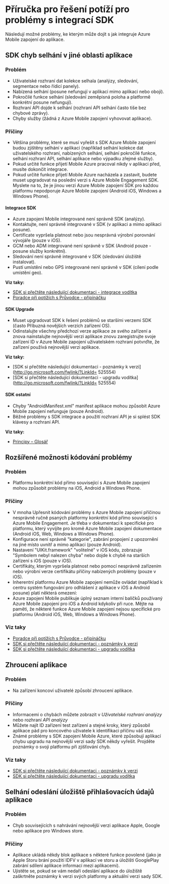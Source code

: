 <properties 
   pageTitle="Azure mobilní zapojení Poradce při potížích s Průvodce - SDK" 
   description="SDK integrace řešení problémů s v Azure Mobile zapojení" 
   services="mobile-engagement" 
   documentationCenter="" 
   authors="piyushjo" 
   manager="dwrede" 
   editor=""/>

<tags
   ms.service="mobile-engagement"
   ms.devlang="na"
   ms.topic="article"
   ms.tgt_pltfrm="mobile-multiple"
   ms.workload="mobile" 
   ms.date="08/19/2016"
   ms.author="piyushjo"/>

# <a name="troubleshooting-guide-for-sdk-integration-issues"></a>Příručka pro řešení potíží pro problémy s integrací SDK

Následují možné problémy, ke kterým může dojít s jak integruje Azure Mobile zapojení do aplikace.

## <a name="sdk-issues-discovered-by-a-failure-in-another-area-of-your-application"></a>SDK chyb selhání v jiné oblasti aplikace

### <a name="issue"></a>Problém
- Uživatelské rozhraní dat kolekce selhala (analýzy, sledování, segmentace nebo řídicí panely).
- Nabízená selhání (posune nefungují v aplikaci mimo aplikaci nebo obojí).
- Pokročilé funkce selhání (sledování zeměpisná poloha a platformě konkrétní posune nefungují).
- Rozhraní API dojde k selhání (rozhraní API selhání často tiše bez chybové zprávy).
- Chyby služby (žádná z Azure Mobile zapojení vyhovovat aplikace).

### <a name="causes"></a>Příčiny

- Většina problémy, které se musí vyřešit s SDK Azure Mobile zapojení budou zjištěny selhání v aplikaci (například selhání kolekce dat uživatelského rozhraní, nabízených selhání, selhání pokročilé funkce, selhání rozhraní API, selhání aplikace nebo výpadku zřejmé služby).  
- Pokud určité funkce přijetí Mobile Azure pracoval nikdy v aplikaci před, musíte dokončit integrace. 
- Pokud určité funkce přijetí Mobile Azure nacházela a zastavit, budete muset upgradovat na poslední verzi s Azure Mobile Engagement SDK. Myslete na to, že je jinou verzi Azure Mobile zapojení SDK pro každou platformu nepodporuje Azure Mobile zapojení (Android iOS, Windows a Windows Phone).

#### <a name="sdk-integration"></a>Integrace SDK

- Azure zapojení Mobile integrované není správně SDK (analýzy).
- Kontaktujte, není správně integrované v SDK (v aplikaci a mimo aplikaci posune).
- Certificate vypršela platnost nebo jsou nesprávná výrobní porovnání vývojáře (pouze v iOS).
- GCM nebo ADM integrované není správně v SDK (Android pouze - posune služby konkrétní).
- Sledování není správně integrované v SDK (sledování úložiště instalovat).
- Pustí umístění nebo GPS integrované není správně v SDK (cílení podle umístění geo).


**Viz taky:**

- [SDK si přečtěte následující dokumentaci - integrace vodítka][Link 5] 
- [Poradce při potížích s Průvodce - připínáčku][Link 23]

#### <a name="sdk-upgrade"></a>SDK Upgrade

- Muset upgradovat SDK k řešení problémů se staršími verzemi SDK (často Příbuzná novějších verzích zařízení OS).
- Odinstalujte všechny předchozí verze aplikace ze svého zařízení a znova nainstalujte nejnovější verzi aplikace znovu zaregistrujte svoje zařízení ID v Azure Mobile zapojení uživatelském rozhraní potvrďte, že zařízení používá nejnovější verzi aplikace.

**Viz taky:**

- [SDK si přečtěte následující dokumentaci - poznámky k verzi](http://go.microsoft.com/fwlink/?LinkId= 525554) 
- [SDK si přečtěte následující dokumentaci - upgradu vodítka](http://go.microsoft.com/fwlink/?LinkId= 525554)

#### <a name="sdk-other"></a>SDK ostatní

- Chyby "AndroidManifest.xml" manifest aplikace mohou způsobit Azure Mobile zapojení nefunguje (pouze Android).
- Běžné problémy s SDK integrace a použití rozhraní API je si splést SDK klávesy a rozhraní API.

**Viz taky:**

- [Principy – Glosář][Link 6]

## <a name="advanced-coding-issues"></a>Rozšířené možnosti kódování problémy

### <a name="issue"></a>Problém
-  Platformu konkrétní kód přímo související s Azure Mobile zapojení mohou způsobit problémy na iOS, Android a Windows Phone.

### <a name="causes"></a>Příčiny

- V mnoha Upřesnit kódování problémy s Azure Mobile zapojení příčinou nesprávně ručně psaných platformy konkrétní kód přímo související s Azure Mobile Engagement. Je třeba v dokumentaci k specifické pro platformu, který vyvíjíte pro kromě Azure Mobile zapojení dokumentace (Android iOS, Web, Windows a Windows Phone).
- Konfigurace není správně "kategorie", zabrání propojení z upozornění na jiné místo uvnitř a mimo aplikaci (pouze Android). 
- Nastavení "UIKit.framework" "volitelné" v iOS kódu, zobrazuje "Symbolem nebyl nalezen chyba" nebo dojde k chybě na starších zařízení s iOS (pouze v iOS).
- Certifikáty, kterým vypršela platnost nebo pomocí nesprávně zařízením nebo výrobní verze certifikátu příčiny nabízených problémy (pouze v iOS).
- Inherentní platformu Azure Mobile zapojení nemůže ovládat (například k centru systém fungování pro odhlášení z aplikace v iOS a Android posune) platí některá omezení:
- Azure zapojení Mobile publikuje úplný seznam interní balíčků používaný Azure Mobile zapojení pro iOS a Android kdykoliv při ruce. Mějte na paměti, že některé funkce Azure Mobile zapojení nejsou specifické pro platformu (Android iOS, Web, Windows a Windows Phone).

### <a name="see-also"></a>Viz taky

 - [Poradce při potížích s Průvodce - připínáčku][Link 23] 
 - [SDK si přečtěte následující dokumentaci - poznámky k verzi][Link 5]
 - [SDK si přečtěte následující dokumentaci - upgradu vodítka][Link 5]

## <a name="application-crashes"></a>Zhroucení aplikace

### <a name="issue"></a>Problém
- Na zařízení koncoví uživatelé způsobí zhroucení aplikace.

### <a name="causes"></a>Příčiny

- Informacemi o chybách můžete zobrazit v *Uživatelské rozhraní analýzy* nebo rozhraní *API analýzy*
- Můžete najít ID zařízení test zařízení a stejné kroky, který způsobil aplikace pád pro koncového uživatele k identifikaci příčinu váš stav.
- Známé problémy s SDK zapojení Mobile Azure, které způsobují aplikací chybu upgradu na nejnovější verzi sady SDK někdy vyřešit. Projděte poznámky o svoji platformu při zjišťování chyb.

### <a name="see-also"></a>Viz taky

- [SDK si přečtěte následující dokumentaci - poznámky k verzi][Link 5]
- [SDK si přečtěte následující dokumentaci - upgradu vodítka][Link 5]

## <a name="app-store-upload-failures"></a>Selhání odeslání úložiště přihlašovacích údajů aplikace

### <a name="issue"></a>Problém
- Chyb souvisejících s nahrávání nejnovější verzi aplikace Apple, Google nebo aplikace pro Windows store.

### <a name="causes"></a>Příčiny

- Aplikace ukládá někdy blok aplikace s některé funkce povolené (jako je Apple Storu brání použití IDFV v aplikací ve storu a úložišti GooglePlay zabrání sdílení aplikace informací mezi aplikacemi). 
- Ujistěte se, pokud se vám nedaří odeslání aplikace do úložiště zaškrtněte poznámky k verzi svých platformy a aktuální verzi sady SDK.

<!--Link references-->
[Link 1]: mobile-engagement-user-interface.md
[Link 2]: mobile-engagement-troubleshooting-guide.md
[Link 3]: mobile-engagement-how-tos.md
[Link 4]: http://go.microsoft.com/fwlink/?LinkID=525553
[Link 5]: http://go.microsoft.com/fwlink/?LinkID=525554
[Link 6]: http://go.microsoft.com/fwlink/?LinkId=525555
[Link 7]: https://account.windowsazure.com/PreviewFeatures
[Link 8]: https://social.msdn.microsoft.com/Forums/azure/en-US/home?forum=azuremobileengagement
[Link 9]: http://azure.microsoft.com/en-us/services/mobile-engagement/
[Link 10]: http://azure.microsoft.com/en-us/documentation/services/mobile-engagement/
[Link 11]: http://azure.microsoft.com/en-us/pricing/details/mobile-engagement/
[Link 12]: mobile-engagement-user-interface-navigation.md
[Link 13]: mobile-engagement-user-interface-home.md
[Link 14]: mobile-engagement-user-interface-my-account.md
[Link 15]: mobile-engagement-user-interface-analytics.md
[Link 16]: mobile-engagement-user-interface-monitor.md
[Link 17]: mobile-engagement-user-interface-reach.md
[Link 18]: mobile-engagement-user-interface-segments.md
[Link 19]: mobile-engagement-user-interface-dashboard.md
[Link 20]: mobile-engagement-user-interface-settings.md
[Link 21]: mobile-engagement-troubleshooting-guide-analytics.md
[Link 22]: mobile-engagement-troubleshooting-guide-apis.md
[Link 23]: mobile-engagement-troubleshooting-guide-push-reach.md
[Link 24]: mobile-engagement-troubleshooting-guide-service.md
[Link 25]: mobile-engagement-troubleshooting-guide-sdk.md
[Link 26]: mobile-engagement-troubleshooting-guide-sr-info.md
[Link 27]: mobile-engagement-user-interface-reach-campaign.md
[Link 28]: mobile-engagement-user-interface-reach-criterion.md
[Link 29]: mobile-engagement-user-interface-reach-content.md
 

